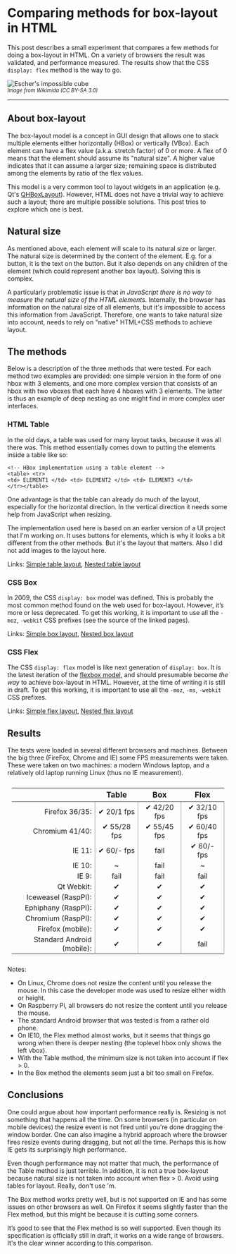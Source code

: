 # Comparing methods for box-layout in HTML

<!-- DATE: 2015-04-02 -->
<!-- TAGS: web -->
<!-- AUTHOR: Almar -->

This post describes a small experiment that compares a few methods for
doing a box-layout in HTML. On a variety of browsers the result was
validated, and performance measured. The results show that the CSS
``display: flex`` method is the way to go.


<!-- END_SUMMARY -->

![Escher's impossible cube](images/impossible_cube.png)
<br /><small><i>
Image from Wikimida (CC BY-SA 3.0)
</i></small>

----


## About box-layout

The box-layout model is a concept in GUI design that allows one to stack
multiple elements either horizontally (HBox) or vertically (VBox). Each
element can have a flex value (a.k.a. stretch factor) of 0 or more. A
flex of 0 means that the element should assume its "natural size". A
higher value indicates that it can assume a larger size; remaining space
is distributed among the elements by ratio of the flex values.

This model is a very common tool to layout widgets in an application
(e.g. Qt's [QHBoxLayout](http://doc.qt.io/qt-4.8/qhboxlayout.html)).
However, HTML does not have a trivial way to achieve such a layout;
there are multiple possible solutions. This post tries to explore which
one is best.


## Natural size

As mentioned above, each element will scale to its natural size or
larger. The natural size is determined by the content of the element.
E.g. for a button, it is the text on the button. But it also depends
on any children of the element (which could represent another box
layout). Solving this is complex.

A particularly problematic issue is that *in JavaScript there is no way
to measure the natural size of the HTML elements*. Internally, the
browser has information on the natural size  of all elements, but it's
impossible to access this information from JavaScript. Therefore, one
wants to take natural size into account, needs to rely on "native"
HTML+CSS methods to achieve layout.


## The methods

Below is a description of the three methods that were tested. For each
method two examples are provided: one simple version in the form of one
hbox with 3 elements, and one more complex version that consists of an
hbox with two vboxes that each have 4 hboxes with 3 elements. The latter
is thus an example of deep nesting as one might find in more complex
user interfaces.


### HTML Table

In the old days, a table was used for many layout tasks, because it
was all there was. This method essentially comes down to putting the
elements inside a table like so:
    
    <!-- HBox implementation using a table element -->
    <table> <tr> 
    <td> ELEMENT1 </td> <td> ELEMENT2 </td> <td> ELEMENT3 </td>
    </tr></table>

One advantage is that the table can already do much of the layout,
especially for the horizontal direction. In the vertical direction it
needs some help from JavaScript when resizing.

The implementation used here is based on an earlier version of a UI
project that I'm working on. It uses buttons for elements, which is why
it looks a bit different from the other methods. But it's the layout
that matters. Also I did not add images to the layout here.

Links:
<a href='html/boxdemo_table1.html' target='new'>Simple table layout</a>,
<a href='html/boxdemo_table2.html' target='new'>Nested table layout</a>

### CSS Box

In 2009, the CSS `display: box` model was defined. This is probably the
most common method found on the web used for box-layout. However, it’s
more or less deprecated. To get this working, it is important to use
all the `-moz`, `-webkit` CSS prefixes (see the source of the linked pages).

Links:
<a href='html/boxdemo_box1.html' target='new'>Simple box layout</a>,
<a href='html/boxdemo_box2.html' target='new'>Nested box layout</a>

### CSS Flex

The CSS `display: flex` model is like next generation of `display: box`.
It is the latest iteration of the [flexbox
model](http://www.w3.org/TR/css-flexbox-1/), and should presumable
become *the way* to achieve box-layout in HTML. However, at the time
of writing it is still in draft.
To get this working, it is important to use all the `-moz`, `-ms`,
`-webkit` CSS prefixes.

Links:
<a href='html/boxdemo_flex1.html' target='new'>Simple flex layout</a>,
<a href='html/boxdemo_flex2.html' target='new'>Nested flex layout</a>

## Results

The tests were loaded in several different browsers and machines. Between
the big three (FireFox, Chrome and IE) some FPS measurements were taken.
These were taken on two machines: a modern Windows laptop, and a relatively old
laptop running Linux (thus no IE measurement).

<style>
table.boxresults {
    text-align: center;
    padding: 10px;
}
table.boxresults td {
    border: 1px solid #999;
    border-width: 0px 1px 0px 0px;
    padding: 2px 7px 2px 7px;
}
table.boxresults th {
    text-align: center;
    font-size: 1.1em;
    border: 1px solid #444;
    border-width: 0px 0px 1px 0px;
}
table.boxresults td.browser {
    text-align: right;
}
</style>

<table class='boxresults'>
<tr>
<th></th><th>Table</th> <th>Box</th> <th>Flex</th>
</tr><tr>
<td class='browser'>Firefox 36/35:</td> <td>&#x2714 20/1 fps</td> <td>&#x2714 42/20 fps</td> <td>&#x2714 32/10 fps</td>
</tr><tr>
<td class='browser'>Chromium 41/40:</td> <td>&#x2714 55/28 fps</td> <td>&#x2714 55/45 fps</td> <td>&#x2714 60/40 fps</td>
</tr><tr>

<td class='browser'>IE 11:</td> <td>&#x2714 60/- fps</td> <td>fail</td> <td>&#x2714 60/- fps</td>
</tr><tr>
<td class='browser'>IE 10:</td> <td>~</td> <td>fail</td> <td>~</td>
</tr><tr>
<td class='browser'>IE 9:</td> <td>fail</td> <td>fail</td> <td>fail</td>

</tr><tr>
<td class='browser'>Qt Webkit:</td> <td>&#x2714</td> <td>&#x2714 </td> <td>&#x2714 </td>
</tr><tr>

<td class='browser'>Iceweasel (RaspPI):</td> <td>&#x2714 </td> <td>&#x2714 </td> <td>&#x2714 </td>
</tr><tr>
<td class='browser'>Ephiphany (RaspPI):</td> <td>&#x2714 </td> <td>&#x2714 </td> <td>&#x2714 </td>
</tr><tr>
<td class='browser'>Chromium (RaspPI):</td> <td>&#x2714 </td> <td>&#x2714 </td> <td>&#x2714 </td>
</tr><tr>

<td class='browser'>Firefox (mobile):</td> <td>&#x2714 </td> <td>&#x2714 </td> <td>&#x2714 </td>
</tr><tr>
<td class='browser'>Standard Android (mobile):</td> <td>&#x2714 </td> <td>&#x2714 </td> <td>fail </td>

</tr>
</table>

Notes:

* On Linux, Chrome does not resize the content until you release the
  mouse. In this case the developer mode was used to resize either width
  or height.
* On Raspberry Pi, all browsers do not resize the content until you
  release the mouse.
* The standard Android browser that was tested is from a rather old phone.
* On IE10, the Flex method almost works, but it seems that things go wrong
  when there is deeper nesting (the toplevel hbox only shows the left vbox).
* With the Table method, the minimum size is not taken into account if
  flex > 0.
* In the Box method the elements seem just a bit too small on Firefox.


## Conclusions

One could argue about how important performance really is. Resizing is
not something that happens all the time. On some browsers (in particular
on mobile devices) the resize event is not fired until you're done
dragging the window border. One can also imagine a hybrid approach where
the browser fires resize events during dragging, but not *all* the time.
Perhaps this is how IE gets its surprisingly high performance.

Even though performance may not matter that much, the performance of
the Table method is just terrible. In addition, it is not a true
box-layout because natural size is not taken into account when flex >
0. Avoid using tables for layout. Really, don't use 'm.

The Box method works pretty well, but is not supported on IE and has
some issues on other browsers as well. On Firefox it seems slightly
faster than the Flex method, but this might be because it is cutting
some corners.

It’s good to see that the Flex method is so well supported. Even though
its specification is officially still in draft, it works on a wide range
of browsers. It's the clear winner according to this comparison.
